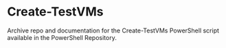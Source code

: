 # Create-TestVMs
Archive repo and documentation for the Create-TestVMs PowerShell script available in the PowerShell Repository.

